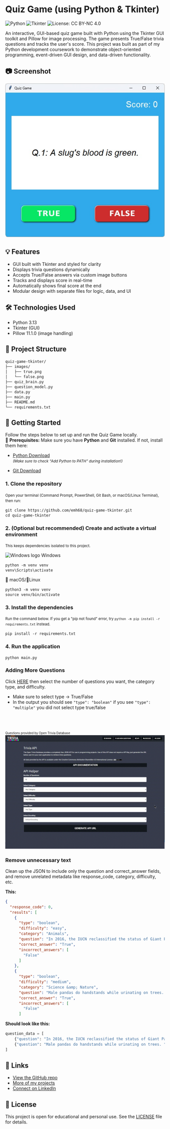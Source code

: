 # Quiz Game (using Python & Tkinter)
![Python](https://img.shields.io/badge/Python-3.13-blue.svg)
![Tkinter](https://img.shields.io/badge/GUI-Tkinter-lightgrey)
![License: CC BY-NC 4.0](https://img.shields.io/badge/License-CC%20BY--NC%204.0-lightgrey.svg)


An interactive, GUI-based quiz game built with Python using the Tkinter GUI toolkit and Pillow for image processing. The game presents True/False trivia questions and tracks the user's score. This project was built as part of my Python development coursework to demonstrate object-oriented programming, event-driven GUI design, and data-driven functionality.

## 📷 Screenshot
![screenshot](images/quiz-game-gui.jpg)

## 💡 Features

- GUI built with Tkinter and styled for clarity
- Displays trivia questions dynamically
- Accepts True/False answers via custom image buttons
- Tracks and displays score in real-time
- Automatically shows final score at the end
- Modular design with separate files for logic, data, and UI

## 🛠️ Technologies Used

- Python 3.13
- Tkinter (GUI)
- Pillow 11.1.0 (image handling)

## 📁 Project Structure
```
quiz-game-tkinter/
├── images/
│   ├── true.png
│   └── false.png
├── quiz_brain.py
├── question_model.py
├── data.py
├── main.py
├── README.md
└── requirements.txt
```

## 🚀 Getting Started
Follow the steps below to set up and run the Quiz Game locally.  
📝 **Prerequisites:**
Make sure you have **Python** and **Git** installed. If not, install them here:
- <a href="https://www.python.org/downloads/" target="_blank">Python Download</a>  
*<small>(Make sure to check “Add Python to PATH” during installation!)</small>*  

- <a href="https://git-scm.com/downloads" target="_blank">Git Download</a>

### 1. Clone the repository
<small>Open your terminal (Command Prompt, PowerShell, Git Bash, or macOS/Linux Terminal), then run:</small>
```
git clone https://github.com/emh68/quiz-game-tkinter.git
cd quiz-game-tkinter
```
### 2. (Optional but recommended) Create and activate a virtual environment
<small>This keeps dependencies isolated to this project.</small>


<img src="https://upload.wikimedia.org/wikipedia/commons/8/87/Windows_logo_-_2021.svg" alt="Windows logo" width="15"/> Windows
```
python -m venv venv
venv\Scripts\activate
```
🍎 macOS/🐧Linux
```
python3 -m venv venv
source venv/bin/activate
```

### 3. Install the dependencies
<small>Run the command below. If you get a "pip not found" error, try `python -m pip install -r requirements.txt` instead.</small>

```
pip install -r requirements.txt
```

### 4. Run the application
```
python main.py
```
### Adding More Questions
Click [HERE](https://opentdb.com/api_config.php) then select the number of questions you want, the category type, and difficulty.
- Make sure to select type -> True/False
- In the output you should see ```"type": "boolean"``` if you see ```"type": "multiple"``` you did not select type true/false
<br>
<br>

<small><small>Questions provided by Open Trivia Database</small></small>
![screenshot](images/trivia_database.gif)

### Remove unnecessary text 
Clean up the JSON to include only the question and correct_answer fields, and remove unrelated metadata like response_code, category, difficulty, etc.<br>

**This:**
```json
{
  "response_code": 0,
  "results": [
    {
      "type": "boolean",
      "difficulty": "easy",
      "category": "Animals",
      "question": "In 2016, the IUCN reclassified the status of Giant Pandas from endangered to vulnerable.",
      "correct_answer": "True",
      "incorrect_answers": [
        "False"
      ]
    },
    {
      "type": "boolean",
      "difficulty": "medium",
      "category": "Science &amp; Nature",
      "question": "Male pandas do handstands while urinating on trees. ",
      "correct_answer": "True",
      "incorrect_answers": [
        "False"
      ]
```
**Should look like this:**
```python
question_data = [
    {"question": "In 2016, the IUCN reclassified the status of Giant Pandas from endangered to vulnerable.","correct_answer": "True"},
    {"question": "Male pandas do handstands while urinating on trees. ","correct_answer": "True"}
]
```
## 🔗 Links

- [View the GitHub repo](https://github.com/emh68/quiz-game-tkinter)
- [More of my projects](https://github.com/emh68)
- [Connect on LinkedIn](https://www.linkedin.com/in/elihansen1/)

## 📜 License

This project is open for educational and personal use. See the [LICENSE](LICENSE) file for details.